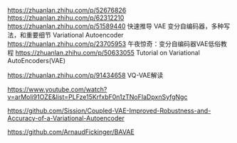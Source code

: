 https://zhuanlan.zhihu.com/p/52676826
https://zhuanlan.zhihu.com/p/62312210
https://zhuanlan.zhihu.com/p/51589440 快速推导 VAE 变分自编码器，多种写法，和重要细节 Variational Autoencoder
https://zhuanlan.zhihu.com/p/23705953  午夜惊奇：变分自编码器VAE低俗教程
https://zhuanlan.zhihu.com/p/50633055 Tutorial on Variational AutoEncoders(VAE)

https://zhuanlan.zhihu.com/p/91434658 VQ-VAE解读


https://www.youtube.com/watch?v=arMoli91OZE&list=PLFze15KrfxbF0n1zTNoFIaDpxnSyfgNgc 




https://github.com/Sission/Coupled-VAE-Improved-Robustness-and-Accuracy-of-a-Variational-Autoencoder

https://github.com/ArnaudFickinger/BAVAE